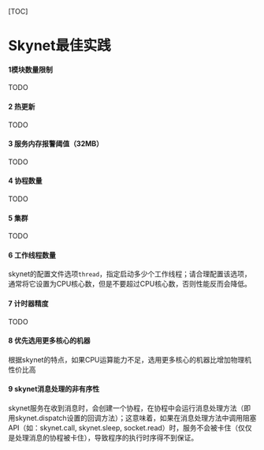 [TOC]

# Skynet最佳实践

#### 1模块数量限制

TODO

#### 2 热更新

TODO

#### 3 服务内存报警阈值（32MB）

TODO

#### 4 协程数量

TODO

#### 5 集群

TODO

#### 6 工作线程数量

skynet的配置文件选项`thread`，指定启动多少个工作线程；请合理配置该选项，通常将它设置为CPU核心数，但是不要超过CPU核心数，否则性能反而会降低。

#### 7 计时器精度

TODO

#### 8 优先选用更多核心的机器

根据skynet的特点，如果CPU运算能力不足，选用更多核心的机器比增加物理机性价比高

#### 9 skynet消息处理的非有序性

skynet服务在收到消息时，会创建一个协程，在协程中会运行消息处理方法（即用skynet.dispatch设置的回调方法）；这意味着，如果在消息处理方法中调用阻塞API（如：skynet.call, skynet.sleep, socket.read）时，服务不会被卡住（仅仅是处理消息的协程被卡住），导致程序的执行时序得不到保证。







